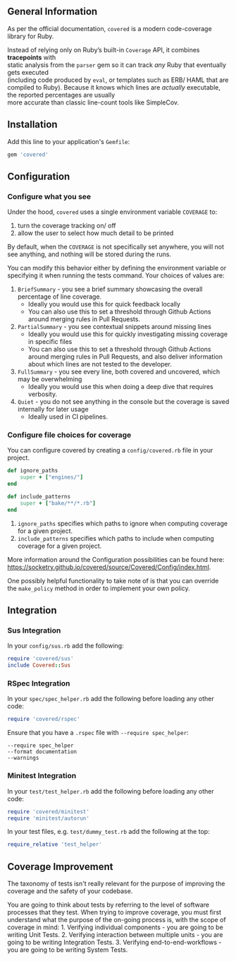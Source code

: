 ## General Information

As per the official documentation, `covered` is a modern code-coverage library for Ruby.

Instead of relying only on Ruby’s built-in `Coverage` API, it combines **tracepoints** with  
static analysis from the `parser` gem so it can track _any_ Ruby that eventually gets executed  
(including code produced by `eval`, or templates such as ERB/ HAML that are compiled to Ruby).
Because it knows which lines are _actually_ executable, the reported percentages are usually  
more accurate than classic line-count tools like SimpleCov.

## Installation

Add this line to your application's `Gemfile`:

```ruby
gem 'covered'
```

## Configuration

### Configure what you see

Under the hood, `covered` uses a single environment variable `COVERAGE` to:
1. turn the coverage tracking on/ off
2. allow the user to select how much detail to be printed

By default, when the `COVERAGE` is not specifically set anywhere, you will not see anything, and nothing will be stored during the runs.

You can modify this behavior either by defining the environment variable or specifying it when running the tests command. Your choices of values are:
1. `BriefSummary` - you see a brief summary showcasing the overall percentage of line coverage.
	- Ideally you would use this for quick feedback locally
	- You can also use this to set a threshold through Github Actions around merging rules in Pull Requests.
2. `PartialSummary` - you see contextual snippets around missing lines
	- Ideally you would use this for quickly investigating missing coverage in specific files
	- You can also use this to set a threshold through Github Actions around merging rules in Pull Requests, and also deliver information about which lines are not tested to the developer.
3. `FullSummary` - you see every line, both covered and uncovered, which may be overwhelming
	- Ideally you would use this when doing a deep dive that requires verbosity.
4. `Quiet` - you do not see anything in the console but the coverage is saved internally for later usage
	- Ideally used in CI pipelines.

### Configure file choices for coverage

You can configure covered by creating a `config/covered.rb` file in your project.

```ruby
def ignore_paths
	super + ["engines/"]
end

def include_patterns
	super + ["bake/**/*.rb"]
end
```

1. `ignore_paths` specifies which paths to ignore when computing coverage for a given project.
2. `include_patterns` specifies which paths to include when computing coverage for a given project.

More information around the Configuration possibilities can be found here: https://socketry.github.io/covered/source/Covered/Config/index.html.

One possibly helpful functionality to take note of is that you can override the `make_policy` method in order to implement your own policy.
## Integration

### Sus Integration

In your `config/sus.rb` add the following:

```ruby
require 'covered/sus'
include Covered::Sus
```
### RSpec Integration

In your `spec/spec_helper.rb` add the following before loading any other code:

```ruby
require 'covered/rspec'
```

Ensure that you have a `.rspec` file with `--require spec_helper`:

```plain
--require spec_helper
--format documentation
--warnings
```

### Minitest Integration

In your `test/test_helper.rb` add the following before loading any other code:

```ruby
require 'covered/minitest'
require 'minitest/autorun'
```

In your test files, e.g. `test/dummy_test.rb` add the following at the top:

```ruby
require_relative 'test_helper'
```


## Coverage Improvement

The taxonomy of tests isn't really relevant for the purpose of improving the coverage and the safety of your codebase.

You are going to think about tests by referring to the level of software processes that they test. When trying to improve coverage, you must first understand what the purpose of the on-going process is, with the scope of coverage in mind:
	1. Verifying individual components - you are going to be writing Unit Tests.
	2. Verifying interaction between multiple units - you are going to be writing Integration Tests.
	3. Verifying end-to-end-workflows - you are going to be writing System Tests.
